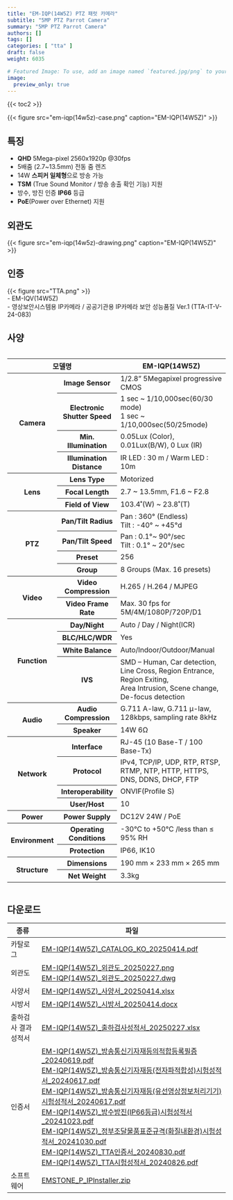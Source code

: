 ```yaml
---
title: "EM-IQP(14W5Z) PTZ 패럿 카메라"
subtitle: "5MP PTZ Parrot Camera"
summary: "5MP PTZ Parrot Camera"
authors: []
tags: []
categories: [ "tta" ]
draft: false
weight: 6035

# Featured Image: To use, add an image named `featured.jpg/png` to your page's folder.
image:
  preview_only: true
---
```


{{< toc2 >}}

<div class="container">
<div class="row justify-content-center align-items-center">
<div class="col-sm-8">

{{< figure src="em-iqp(14w5z)-case.png" caption="EM-IQP(14W5Z)" >}}

</div>
</div>
</div>

<div class="container">
<div class="row justify-content-center">
<div class="col-sm-8 pl-0">

## 특징

- **QHD** 5Mega-pixel 2560x1920p @30fps
- 5배줌 (2.7~13.5mm) 전동 줌 렌즈
- 14W **스피커 일체형**으로 방송 가능
- **TSM** (True Sound Monitor / 방송 송출 확인 기능) 지원
- 방수, 방진 인증 **IP66** 등급
- **PoE**(Power over Ethernet) 지원

</div>
<div class="col-sm-4 pl-0">

## 외관도

{{< figure src="em-iqp(14w5z)-drawing.png" caption="EM-IQP(14W5Z)" >}}

</div>
</div>
</div>

## 인증
<div class="container">
<div class="row align-items-top">
<div class="col-sm-1">
{{< figure src="TTA.png" >}} 
</div>
<div class="col-sm-11">
- EM-IQV(14W5Z)<br>
- 영상보안시스템용 IP카메라 / 공공기관용 IP카메라 보안 성능품질 Ver.1 (TTA-IT-V-24-083)
</div>
</div>
</div>


## 사양

<div style="overflow-x: auto">
<table class="spec">
<thead>
<tr>
<th colspan="2">모델명</th>
<th>EM-IQP(14W5Z)</th>
</tr>
</thead>
<tbody>
<tr>
<th rowspan="4">Camera</th>
<th>Image Sensor</th>
<td>1/2.8” 5Megapixel progressive CMOS</td>
</tr>
<tr>
<th>Electronic<br>Shutter Speed</th>
<td>1 sec ~ 1/10,000sec(60/30 mode)<br>1 sec ~ 1/10,000sec(50/25mode)</td>
</tr>
<tr>
<th>Min. Illumination</th>
<td>0.05Lux (Color), 0.01Lux(B/W), 0 Lux (IR)</td>
</tr>
<tr>
<th>Illumination Distance</th>
<td>IR LED : 30 m / Warm LED : 10m</td>
</tr>
<tr>
<th rowspan="3">Lens</th>
<th>Lens Type</th>
<td>Motorized</td>
</tr>
<tr>
<th>Focal Length</th>
<td>2.7 ~ 13.5mm, F1.6 ~ F2.8</td>
</tr>
<tr>
<th>Field of View</th>
<td>103.4˚(W) ~ 23.8˚(T)</td>
</tr>
<th rowspan="4">PTZ</th>
<th>Pan/Tilt Radius</th>
<td>Pan : 360° (Endless) <br> Tilt : -40° ~ +45°d</td>
</tr>
<tr>
<th>Pan/Tilt Speed</th>
<td>Pan : 0.1°~ 90°/sec <br> Tilt : 0.1° ~ 20°/sec</td>
</tr>
<tr>
<th>Preset</th>
<td>256</td>
</tr>
<tr>
<th>Group</th>
<td>8 Groups (Max. 16 presets)</td>
</tr>
<tr>
<th rowspan="2">Video</th>
<th>Video Compression</th>
<td>H.265 / H.264 / MJPEG</td>
</tr>
<tr>
<th>Video Frame Rate</th>
<td>Max. 30 fps for 5M/4M/1080P/720P/D1</td>
</tr>
<tr>
<th rowspan="4">Function</th>
<th>Day/Night</th>
<td>Auto / Day / Night(ICR)</td>
</tr>
<tr>
<th>BLC/HLC/WDR</th>
<td>Yes</td>
</tr>
<tr>
<th>White Balance</th>
<td>Auto/Indoor/Outdoor/Manual</td>
</tr>
<tr>
<th>IVS</th>
<td>SMD – Human, Car detection, Line Cross, Region Entrance, Region Exiting,<br> Area Intrusion, Scene change, De-focus detection</td>
</tr>
<tr>
<th rowspan="2">Audio</th>
<th>Audio Compression</th>
<td>G.711 A-law, G.711 μ-law, 128kbps, sampling rate 8kHz</td>
</tr>
<tr>
<th>Speaker</th>
<td>14W 6Ω</td>
</tr>
<tr>
<th rowspan="4">Network</th>
<th>Interface</th>
<td>RJ-45 (10 Base-T / 100 Base-Tx)</td>
</tr>
<tr>
<th>Protocol</th>
<td>IPv4, TCP/IP, UDP, RTP, RTSP, RTMP, NTP, HTTP, HTTPS, DNS, DDNS, DHCP, FTP</td>
</tr>
<tr>
<th>Interoperability</th>
<td>ONVIF(Profile S)</td>
</tr>
<tr>
<th>User/Host</th>
<td>10</td>
</tr>
<tr>
<th rowspan>Power</th>
<th>Power Supply</th>
<td>DC12V 24W / PoE</td>
</tr>
<tr>
<th rowspan="2">Environment</th>
<th>Operating Conditions</th>
<td>-30°C to +50°C /less than ≤ 95% RH</td>
</tr>
<tr>
<th>Protection</th>
<td>IP66, IK10</td>
</tr>
<tr>
<th rowspan="2">Structure</th>
<th>Dimensions</th>
<td>190 mm × 233 mm × 265 mm</td>
</tr>
<tr>
<th>Net Weight</th>
<td>3.3kg</td>
</tr>

</tbody>
</table>
</div>

## 다운로드

종류 | 파일
---- | ----
카탈로그 | [EM-IQP(14W5Z)_CATALOG_KO_20250414.pdf](https://www.emstone.com/data/sales/ko/EM-IQP(14W5Z)_CATALOG_KO_20250414.pdf)
외관도 | [EM-IQP(14W5Z)_외관도_20250227.png](https://www.emstone.com/data/sales/ko/EM-IQP(14W5Z)_외관도_20250227.png)<br>[EM-IQP(14W5Z)_외관도_20250227.dwg](https://www.emstone.com/data/sales/ko/EM-IQP(14W5Z)_외관도_20250227.dwg)
사양서 | [EM-IQP(14W5Z)_사양서_20250414.xlsx](https://www.emstone.com/data/sales/ko/EM-IQP(14W5Z)_사양서_20250414.xlsx)
시방서 | [EM-IQP(14W5Z)_시방서_20250414.docx](https://www.emstone.com/data/sales/ko/EM-IQP(14W5Z)_시방서_20250414.docx)
출하검사 결과 성적서 | [EM-IQP(14W5Z)_출하검사성적서_20250227.xlsx](https://www.emstone.com/data/sales/ko/EM-IQP(14W5Z)_출하검사성적서_20250227.xlsx)
인증서 | [EM-IQP(14W5Z)_방송통신기자재등의적합등록필증_20240619.pdf](https://www.emstone.com/data/sales/ko/EM-IQP(14W5Z)_방송통신기자재등의적합등록필증_20240619.pdf)<br>[EM-IQP(14W5Z)_방송통신기자재등(전자파적합성)시험성적서_20240617.pdf](https://www.emstone.com/data/sales/ko/EM-IQP(14W5Z)_방송통신기자재등(전자파적합성)시험성적서_20240617.pdf)<br>[EM-IQP(14W5Z)_방송통신기자재등(유선영상정보처리기기)시험성적서_20240617.pdf](https://www.emstone.com/data/sales/ko/EM-IQP(14W5Z)_방송통신기자재등(유선영상정보처리기기)시험성적서_20240617.pdf)<br>[EM-IQP(14W5Z)_방수방진(IP66등급)시험성적서_20241023.pdf](https://www.emstone.com/data/sales/ko/EM-IQP(14W5Z)_방수방진(IP66등급)시험성적서_20241023.pdf)<br>[EM-IQP(14W5Z)_정부조달물품표준규격(화질내환경)시험성적서_20241030.pdf](https://www.emstone.com/data/sales/ko/EM-IQP(14W5Z)_정부조달물품표준규격(화질내환경)시험성적서_20241030.pdf)<br>[EM-IQP(14W5Z)_TTA인증서_20240830.pdf](https://www.emstone.com/data/sales/ko/EM-IQP(14W5Z)_TTA인증서_20240830.pdf)<br>[EM-IQP(14W5Z)_TTA시험성적서_20240826.pdf](https://www.emstone.com/data/sales/ko/EM-IQP(14W5Z)_TTA시험성적서_20240826.pdf)
소프트웨어 | [EMSTONE_P_IPInstaller.zip](https://www.emstone.com/data/sales/ko/EMSTONE_P_IPInstaller.zip)